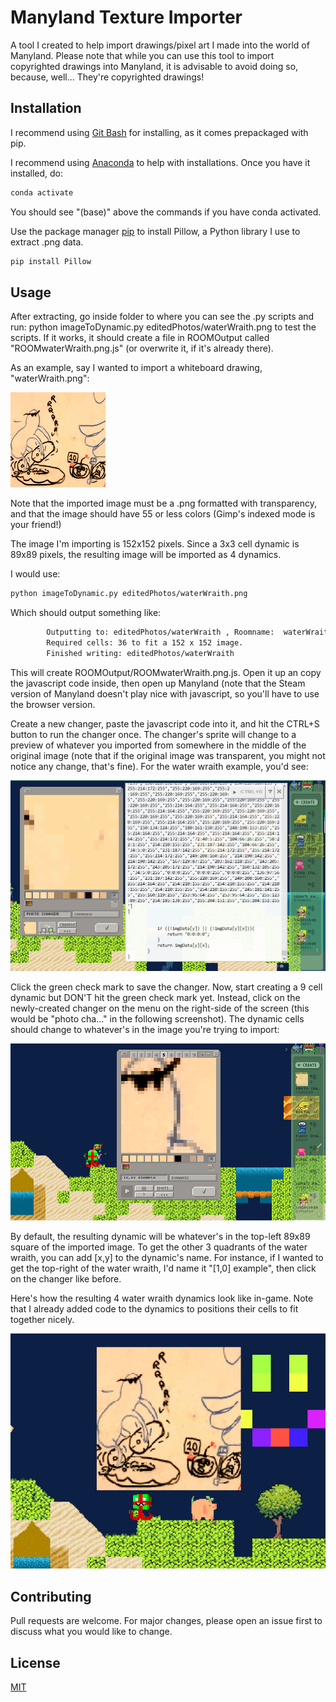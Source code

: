 # Manyland Texture Importer
A tool I created to help import drawings/pixel art I made into the world of Manyland. Please note that while you can use this tool to import copyrighted drawings into Manyland, it is advisable to avoid doing so, because, well... They're copyrighted drawings!

## Installation
I recommend using [Git Bash](https://gitforwindows.org/) for installing, as it comes prepackaged with pip.

I recommend using [Anaconda](https://anaconda.org/takluyver/mingw-w64) to help with installations. Once you have it installed, do:
```bash
conda activate
```
You should see "(base)" above the commands if you have conda activated.

Use the package manager [pip](https://pip.pypa.io/en/stable/) to install Pillow, a Python library I use to extract .png data.
```bash
pip install Pillow
```




## Usage

After extracting, go inside folder to where you can see the .py scripts and run:  python imageToDynamic.py editedPhotos/waterWraith.png to test the scripts. If it works, it should create a file in ROOMOutput called "ROOMwaterWraith.png.js" (or overwrite it, if it's already there).

As an example, say I wanted to import a whiteboard drawing, "waterWraith.png":

![Water Wraith Example](editedPhotos/waterWraith.png "Water Wraith from Pikmin 2 poppin' a sick wheelie!")

Note that the imported image must be a .png formatted with transparency, and that the image should have 55 or less colors (Gimp's indexed mode is your friend!)

The image I'm importing is 152x152 pixels. Since a 3x3 cell dynamic is 89x89 pixels, the resulting image will be imported as 4 dynamics.

I would use:
```bash
python imageToDynamic.py editedPhotos/waterWraith.png
```
Which should output something like:
```bash
        Outputting to: editedPhotos/waterWraith , Roomname:  waterWraith.png
        Required cells: 36 to fit a 152 x 152 image.
        Finished writing: editedPhotos/waterWraith
```

This will create ROOMOutput/ROOMwaterWraith.png.js. Open it up an copy the javascript code inside, then open up Manyland (note that the Steam version of Manyland doesn't play nice with javascript, so you'll have to use the browser version.

Create a new changer, paste the javascript code into it, and hit the CTRL+S button to run the changer once. The changer's sprite will change to a preview of whatever you imported from somewhere in the middle of the original image (note that if the original image was transparent, you might not notice any change, that's fine). For the water wraith example, you'd see:

![Whiteboard changer preview](demo/ChangerDemo.PNG "A bit of black marker stickin' out from the example image.")

Click the green check mark to save the changer. Now, start creating a 9 cell dynamic but DON'T hit the green check mark yet. Instead, click on the newly-created changer on the menu on the right-side of the screen (this would be "photo cha..." in the following screenshot). The dynamic cells should change to whatever's in the image you're trying to import:

![Whiteboard changer preview](demo/ChangerDemo2.PNG "The water wraith's face.")


By default, the resulting dynamic will be whatever's in the top-left 89x89 square of the imported image. To get the other 3 quadrants of the water wraith, you can add [x,y] to the dynamic's name. For instance, if I wanted to get the top-right of the water wraith, I'd name it "[1,0] example", then click on the changer like before.

Here's how the resulting 4 water wraith dynamics look like in-game. Note that I already added code to the dynamics to positions their cells to fit together nicely.

![The Result](demo/ChangerDemo3.PNG "Voila!")

## Contributing

Pull requests are welcome. For major changes, please open an issue first
to discuss what you would like to change.

## License

[MIT](https://choosealicense.com/licenses/mit/)